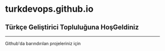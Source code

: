 # turkdevops.github.io
## Türkçe Geliştirici Topluluğuna HoşGeldiniz 
---
Github'da barındırılan projeleriniz için 
